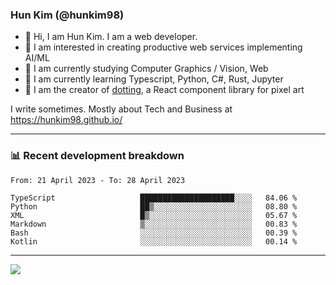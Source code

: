 ### Hun Kim (@hunkim98)

- 👋 Hi, I am Hun Kim. I am a web developer. 
- 🤔 I am interested in creating productive web services implementing AI/ML
- 🔭 I am currently studying Computer Graphics / Vision, Web 
- 🌱 I am currently learning Typescript, Python, C#, Rust, Jupyter
- 🎨 I am the creator of [dotting](hunkim98.github.io/dotting), a React component library for pixel art

I write sometimes. Mostly about Tech and Business at https://hunkim98.github.io/

---
### 📊 Recent development breakdown
<!--START_SECTION:waka-->

```text
From: 21 April 2023 - To: 28 April 2023

TypeScript                   █████████████████████░░░░   84.06 %
Python                       ██▒░░░░░░░░░░░░░░░░░░░░░░   08.80 %
XML                          █▒░░░░░░░░░░░░░░░░░░░░░░░   05.67 %
Markdown                     ▒░░░░░░░░░░░░░░░░░░░░░░░░   00.83 %
Bash                         ░░░░░░░░░░░░░░░░░░░░░░░░░   00.39 %
Kotlin                       ░░░░░░░░░░░░░░░░░░░░░░░░░   00.14 %
```

<!--END_SECTION:waka-->
---

<!-- <div align='center'> -->
  <img align="center" src="https://github-readme-stats.vercel.app/api?username=hunkim98&theme=dark&show_icons=true"/>
<!-- </div> -->
<!--
**hunkim98/hunkim98** is a ✨ _special_ ✨ repository because its `README.md` (this file) appears on your GitHub profile.

Here are some ideas to get you started:

- 🔭 I’m currently working on ...
- 🌱 I’m currently learning ...
- 👯 I’m looking to collaborate on ...
- 🤔 I’m looking for help with ...
- 💬 Ask me about ...
- 📫 How to reach me: ...
- 😄 Pronouns: ...
- ⚡ Fun fact: ...
-->
